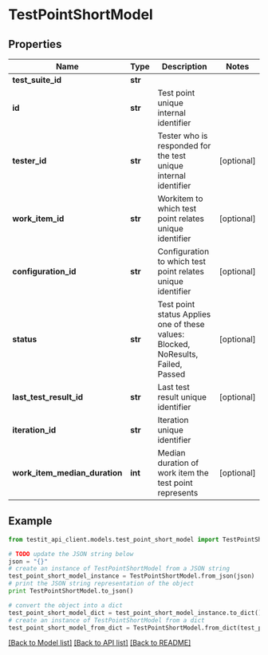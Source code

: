 # TestPointShortModel


## Properties
Name | Type | Description | Notes
------------ | ------------- | ------------- | -------------
**test_suite_id** | **str** |  | 
**id** | **str** | Test point unique internal identifier | 
**tester_id** | **str** | Tester who is responded for the test unique internal identifier | [optional] 
**work_item_id** | **str** | Workitem to which test point relates unique identifier | [optional] 
**configuration_id** | **str** | Configuration to which test point relates unique identifier | [optional] 
**status** | **str** | Test point status   Applies one of these values: Blocked, NoResults, Failed, Passed | [optional] 
**last_test_result_id** | **str** | Last test result unique identifier | [optional] 
**iteration_id** | **str** | Iteration unique identifier | 
**work_item_median_duration** | **int** | Median duration of work item the test point represents | [optional] 

## Example

```python
from testit_api_client.models.test_point_short_model import TestPointShortModel

# TODO update the JSON string below
json = "{}"
# create an instance of TestPointShortModel from a JSON string
test_point_short_model_instance = TestPointShortModel.from_json(json)
# print the JSON string representation of the object
print TestPointShortModel.to_json()

# convert the object into a dict
test_point_short_model_dict = test_point_short_model_instance.to_dict()
# create an instance of TestPointShortModel from a dict
test_point_short_model_from_dict = TestPointShortModel.from_dict(test_point_short_model_dict)
```
[[Back to Model list]](../README.md#documentation-for-models) [[Back to API list]](../README.md#documentation-for-api-endpoints) [[Back to README]](../README.md)


